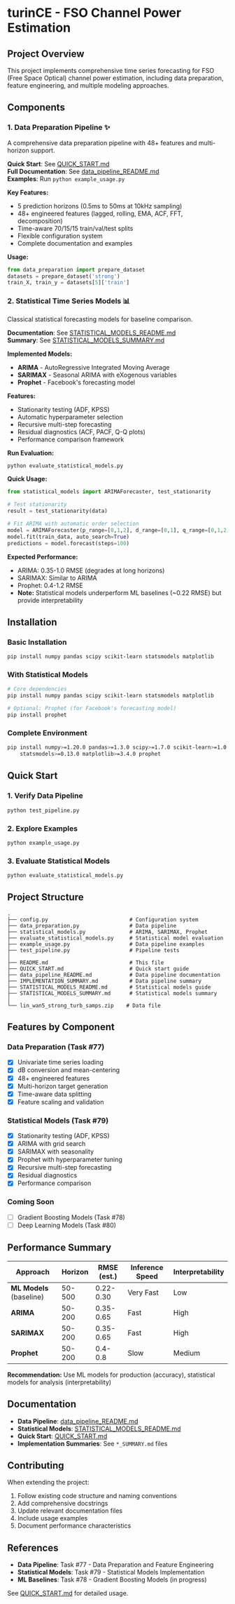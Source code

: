 # turinCE - FSO Channel Power Estimation

## Project Overview

This project implements comprehensive time series forecasting for FSO (Free Space Optical) channel power estimation, including data preparation, feature engineering, and multiple modeling approaches.

## Components

### 1. Data Preparation Pipeline ✨

A comprehensive data preparation pipeline with 48+ features and multi-horizon support.

**Quick Start**: See [QUICK_START.md](QUICK_START.md)  
**Full Documentation**: See [data_pipeline_README.md](data_pipeline_README.md)  
**Examples**: Run `python example_usage.py`

**Key Features:**
- 5 prediction horizons (0.5ms to 50ms at 10kHz sampling)
- 48+ engineered features (lagged, rolling, EMA, ACF, FFT, decomposition)
- Time-aware 70/15/15 train/val/test splits
- Flexible configuration system
- Complete documentation and examples

**Usage:**
```python
from data_preparation import prepare_dataset
datasets = prepare_dataset('strong')
train_X, train_y = datasets[5]['train']
```

### 2. Statistical Time Series Models 📊

Classical statistical forecasting models for baseline comparison.

**Documentation**: See [STATISTICAL_MODELS_README.md](STATISTICAL_MODELS_README.md)  
**Summary**: See [STATISTICAL_MODELS_SUMMARY.md](STATISTICAL_MODELS_SUMMARY.md)

**Implemented Models:**
- **ARIMA** - AutoRegressive Integrated Moving Average
- **SARIMAX** - Seasonal ARIMA with eXogenous variables
- **Prophet** - Facebook's forecasting model

**Features:**
- Stationarity testing (ADF, KPSS)
- Automatic hyperparameter selection
- Recursive multi-step forecasting
- Residual diagnostics (ACF, PACF, Q-Q plots)
- Performance comparison framework

**Run Evaluation:**
```bash
python evaluate_statistical_models.py
```

**Quick Usage:**
```python
from statistical_models import ARIMAForecaster, test_stationarity

# Test stationarity
result = test_stationarity(data)

# Fit ARIMA with automatic order selection
model = ARIMAForecaster(p_range=[0,1,2], d_range=[0,1], q_range=[0,1,2])
model.fit(train_data, auto_search=True)
predictions = model.forecast(steps=100)
```

**Expected Performance:**
- ARIMA: 0.35-1.0 RMSE (degrades at long horizons)
- SARIMAX: Similar to ARIMA
- Prophet: 0.4-1.2 RMSE
- **Note:** Statistical models underperform ML baselines (~0.22 RMSE) but provide interpretability

## Installation

### Basic Installation
```bash
pip install numpy pandas scipy scikit-learn statsmodels matplotlib
```

### With Statistical Models
```bash
# Core dependencies
pip install numpy pandas scipy scikit-learn statsmodels matplotlib

# Optional: Prophet (for Facebook's forecasting model)
pip install prophet
```

### Complete Environment
```bash
pip install numpy>=1.20.0 pandas>=1.3.0 scipy>=1.7.0 scikit-learn>=1.0.0 \
    statsmodels>=0.13.0 matplotlib>=3.4.0 prophet
```

## Quick Start

### 1. Verify Data Pipeline
```bash
python test_pipeline.py
```

### 2. Explore Examples
```bash
python example_usage.py
```

### 3. Evaluate Statistical Models
```bash
python evaluate_statistical_models.py
```

## Project Structure

```
.
├── config.py                          # Configuration system
├── data_preparation.py                # Data pipeline
├── statistical_models.py              # ARIMA, SARIMAX, Prophet
├── evaluate_statistical_models.py     # Statistical model evaluation
├── example_usage.py                   # Data pipeline examples
├── test_pipeline.py                   # Pipeline tests
│
├── README.md                          # This file
├── QUICK_START.md                     # Quick start guide
├── data_pipeline_README.md            # Data pipeline documentation
├── IMPLEMENTATION_SUMMARY.md          # Data pipeline summary
├── STATISTICAL_MODELS_README.md       # Statistical models guide
├── STATISTICAL_MODELS_SUMMARY.md      # Statistical models summary
│
└── lin_wan5_strong_turb_samps.zip    # Data file
```

## Features by Component

### Data Preparation (Task #77)
- [x] Univariate time series loading
- [x] dB conversion and mean-centering
- [x] 48+ engineered features
- [x] Multi-horizon target generation
- [x] Time-aware data splitting
- [x] Feature scaling and validation

### Statistical Models (Task #79)
- [x] Stationarity testing (ADF, KPSS)
- [x] ARIMA with grid search
- [x] SARIMAX with seasonality
- [x] Prophet with hyperparameter tuning
- [x] Recursive multi-step forecasting
- [x] Residual diagnostics
- [x] Performance comparison

### Coming Soon
- [ ] Gradient Boosting Models (Task #78)
- [ ] Deep Learning Models (Task #80)

## Performance Summary

| Approach | Horizon | RMSE (est.) | Inference Speed | Interpretability |
|----------|---------|-------------|-----------------|------------------|
| **ML Models** (baseline) | 50-500 | 0.22-0.30 | Very Fast | Low |
| **ARIMA** | 50-200 | 0.35-0.65 | Fast | High |
| **SARIMAX** | 50-200 | 0.35-0.65 | Fast | High |
| **Prophet** | 50-200 | 0.4-0.8 | Slow | Medium |

**Recommendation:** Use ML models for production (accuracy), statistical models for analysis (interpretability)

## Documentation

- **Data Pipeline**: [data_pipeline_README.md](data_pipeline_README.md)
- **Statistical Models**: [STATISTICAL_MODELS_README.md](STATISTICAL_MODELS_README.md)
- **Quick Start**: [QUICK_START.md](QUICK_START.md)
- **Implementation Summaries**: See `*_SUMMARY.md` files

## Contributing

When extending the project:
1. Follow existing code structure and naming conventions
2. Add comprehensive docstrings
3. Update relevant documentation files
4. Include usage examples
5. Document performance characteristics

## References

- **Data Pipeline**: Task #77 - Data Preparation and Feature Engineering
- **Statistical Models**: Task #79 - Statistical Models Implementation
- **ML Baselines**: Task #78 - Gradient Boosting Models (in progress)

See [QUICK_START.md](QUICK_START.md) for detailed usage.
